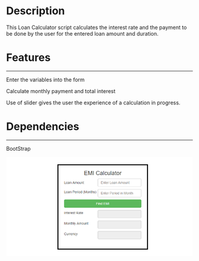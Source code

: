 # Description

This Loan Calculator script calculates the interest rate and the payment to be done by the user for the entered loan amount and duration.

# Features
---
Enter the variables into the form

Calculate monthly payment and total interest

Use of slider gives the user the experience of a calculation in progress.


# Dependencies
---
BootStrap

![](image.png)
